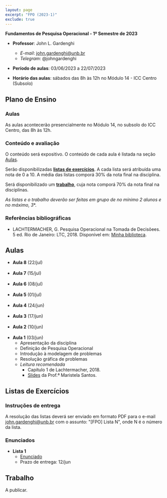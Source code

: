 ```yaml
---
layout: page
excerpt: "FPO (2023-1)"
exclude: true
---
```


**Fundamentos de Pesquisa Operacional - 1º Semestre de 2023**

* **Professor**: John L. Gardenghi
  + *E-mail*: john.gardenghi@unb.br
  + *Telegram*: @johngardenghi

* **Período de aulas**: 03/06/2023 a 22/07/2023
* **Horário das aulas**: sábados das 8h às 12h no Módulo 14 - ICC Centro (Subsolo)

## Plano de Ensino

### Aulas

As aulas acontecerão presencialmente no Módulo 14, no subsolo do ICC Centro, das 8h às 12h.

### Conteúdo e avaliação

O conteúdo será expositivo. O conteúdo de cada aula é listada na seção [Aulas](#aulas).

Serão disponibilizadas [**listas de exercícios**](#listas-de-exercícios). A cada lista será atribuída uma nota de 0 a 10. A média das listas comporá 30% da nota final na disciplina.

Será disponibilizado um [**trabalho**](#trabalho), cuja nota comporá 70% da nota final na disciplinas.

*As listas e o trabalho deverão ser feitas em grupo de no mínimo 2 alunos e no máximo, 3**.

### Referências bibliográficas

* LACHTERMACHER, G. Pesquisa Operacional na Tomada de Decisõees. 5 ed. Rio de Janeiro: LTC, 2018. Disponível em: <a href="https://integrada.minhabiblioteca.com.br/books/9788521630494">Minha biblioteca</a>.

## Aulas

* **Aula 8** (22/jul)
<br><br>
* **Aula 7** (15/jul)
<br><br>
* **Aula 6** (08/jul)
<br><br>
* **Aula 5** (01/jul)
<br><br>
* **Aula 4** (24/jun)
<br><br>
* **Aula 3** (17/jun)
<br><br>
* **Aula 2** (10/jun)
<br><br>
* **Aula 1** (03/jun)
  + Apresentação da disciplina
  + Definição de Pesquisa Operacional
  + Introdução à modelagem de problemas
  + Resolução gráfica de problemas
  + *Leitura recomendada*
    + Capítulo 1 de Lachtermacher, 2018.
    + <a href="https://sites.icmc.usp.br/mari/segundo2011/aula1IPO.pdf" target="_blank">Slides</a> da Prof.ª Maristela Santos.

## Listas de Exercícios

### Instruções de entrega

A resolução das listas deverá ser enviado em formato PDF para o e-mail john.gardenghi@unb.br com o assunto: "[FPO] Lista N", onde N é o número da lista.

### Enunciados

* **Lista 1**
  + [Enunciado](l1_modelagem.pdf)
  + Prazo de entrega: 12/jun

## Trabalho

A publicar.

